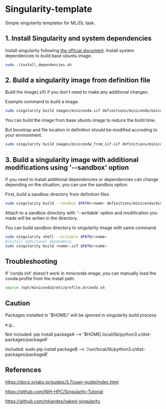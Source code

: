# Singularity-template

Simple singularity templates for ML/DL task.

## 1. Install Singularity and system dependencies

Install singularity following [the official document](https://docs.sylabs.io/guides/3.7/admin-guide/installation.html).
Install system dependencies to build base ubuntu image.

```bash
sudo ./install_dependencies.sh
```

## 2. Build a singularity image from definition file

Build the image(.sif) if you don't need to make any additional changes.

Example command to build a image.

```bash
sudo singularity build images/miniconda.sif definitions/miniconda/miniconda_4.11.0_buildall.def
```

You can build the image from base ubuntu image to reduce the build time.

But boostrap and file location in definition should be modified accroding to your environment.

```bash
sudo singularity build images/miniconda_from_sif.sif definitions/miniconda/miniconda_4.11.0.def
```

## 3. Build a singularity image with additional modifications using '--sandbox' option

If you need to install additional dependencies or dependencies can change depending on the situation, you can use the sandbox option.

First, build a sandbox directory from definition files

```bash
sudo singularity build --sandbox $PATH/<name> definitions/miniconda/miniconda_4.11.0.def
```



Attach to a sandbox directory with '--writable' option and modification you made will be writen in the directory.

You can build sandbox directory to singularity image with same command.

```bash
sudo singularity shell --writable $PATH/<name>
#install additional dependency
sudo singularity build <name>.sif $PATH/<name>
```

## Troubleshooting

If 'conda init' doesn't work in miniconda image, you can manually load the conda profile from the install path.

```bash
source /opt/miniconda3/etc/profile.d/conda.sh
```

## Caution
Packages installed in '$HOME/<PATH>' will be ignored in singularity build process

e.g., 

Not included: pip install packageA  --> '$HOME/.local/lib/python3.x/dist-packages/packageA'

Included: sudo pip install packageB  --> '/usr/local/lib/python3.x/dist-packages/packageB'



## References

https://docs.sylabs.io/guides/3.7/user-guide/index.html

https://github.com/NIH-HPC/Singularity-Tutorial

https://github.com/mkandes/naked-singularity
